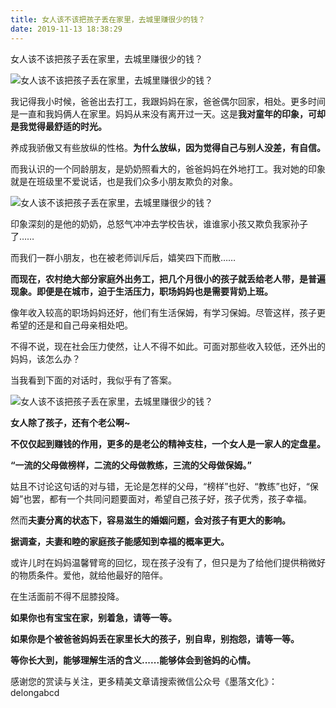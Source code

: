```yaml
---
title: 女人该不该把孩子丢在家里，去城里赚很少的钱？
date: 2019-11-13 18:38:29
---
```


 女人该不该把孩子丢在家里，去城里赚很少的钱？

 ![女人该不该把孩子丢在家里，去城里赚很少的钱？](http://p1.pstatp.com/large/1c5d00024e02d240da15)

 我记得我小时候，爸爸出去打工，我跟妈妈在家，爸爸偶尔回家，相处。更多时间是一直和我妈俩人在家里。妈妈从来没有离开过一天。这是**我对童年的印象，可却是我觉得最舒适的时光。**

 养成我骄傲又有些放纵的性格。**为什么放纵，因为觉得自己与别人没差，有自信。**

 而我认识的一个同龄朋友，是奶奶照看大的，爸爸妈妈在外地打工。我对她的印象就是在班级里不爱说话，也是我们众多小朋友欺负的对象。

 ![女人该不该把孩子丢在家里，去城里赚很少的钱？](http://p3.pstatp.com/large/1c600002528327e49322)

 印象深刻的是他的奶奶，总怒气冲冲去学校告状，谁谁家小孩又欺负我家孙子了……

 而我们一群小朋友，也在被老师训斥后，嬉笑四下而散……

 **而现在，农村绝大部分家庭外出务工，把几个月很小的孩子就丢给老人带，是普遍现象。即便是在城市，迫于生活压力，职场妈妈也是需要背奶上班。**

 像年收入较高的职场妈妈还好，他们有生活保姆，有学习保姆。尽管这样，孩子更希望的还是和自己母亲相处吧。

 不得不说，现在社会压力使然，让人不得不如此。可面对那些收入较低，还外出的妈妈，该怎么办？

 当我看到下面的对话时，我似乎有了答案。

 ![女人该不该把孩子丢在家里，去城里赚很少的钱？](http://p1.pstatp.com/large/1c5b0004ea944b058397)

 **女人除了孩子，还有个老公啊~**

 **不仅仅起到赚钱的作用，更多的是老公的精神支柱，一个女人是一家人的定盘星。**

 **“一流的父母做榜样，二流的父母做教练，三流的父母做保姆。”**

 姑且不讨论这句话的对与错，无论是怎样的父母，“榜样”也好、“教练”也好，“保姆”也罢，都有一个共同问题要面对，希望自己孩子好，孩子优秀，孩子幸福。

 然而**夫妻分离的状态下，容易滋生的婚姻问题，会对孩子有更大的影响。**

 **据调查，夫妻和睦的家庭孩子能感知到幸福的概率更大。**

 或许儿时在妈妈温馨臂弯的回忆，现在孩子没有了，但只是为了给他们提供稍微好的物质条件。爱他，就给他最好的陪伴。

 在生活面前不得不屈膝投降。

 **如果你也有宝宝在家，别着急，请等一等。**

 **如果你是个被爸爸妈妈丢在家里长大的孩子，别自卑，别抱怨，请等一等。**

 **等你长大到，能够理解生活的含义......能够体会到爸妈的心情。**

 感谢您的赏读与关注，更多精美文章请搜索微信公众号《墨落文化》：delongabcd
